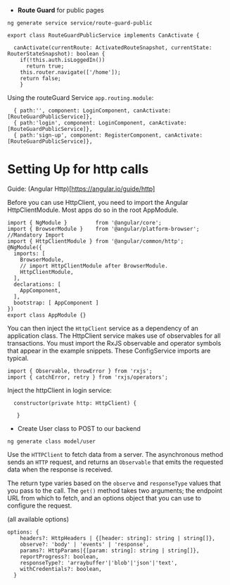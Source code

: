 
 * **Route Guard** for public pages

  ```
  ng generate service service/route-guard-public
  ```

  ```TS
  export class RouteGuardPublicService implements CanActivate {
  ```

  ```TS
    canActivate(currentRoute: ActivatedRouteSnapshot, currentState: RouterStateSnapshot): boolean {
      if(!this.auth.isLoggedIn())  
        return true;
      this.router.navigate(['/home']);
      return false;
      }
  ```

  Using the routeGuard Service
  ```app.routing.module```:
  ```TS
    { path:'', component: LoginComponent, canActivate: [RouteGuardPublicService]},
    { path:'login', component: LoginComponent, canActivate: [RouteGuardPublicService]},
    { path:'sign-up', component: RegisterComponent, canActivate: [RouteGuardPublicService]},
  ```


# **Setting Up for http calls**

Guide: (Angular Http)[https://angular.io/guide/http]

Before you can use HttpClient, you need to import the Angular HttpClientModule. Most apps do so in the root AppModule.

```TS
import { NgModule }         from '@angular/core';
import { BrowserModule }    from '@angular/platform-browser';
//Mandatory Import
import { HttpClientModule } from '@angular/common/http';
@NgModule({
  imports: [
    BrowserModule,
    // import HttpClientModule after BrowserModule.
    HttpClientModule,
  ],
  declarations: [
    AppComponent,
  ],
  bootstrap: [ AppComponent ]
})
export class AppModule {}
```

You can then inject the ```HttpClient``` service as a dependency of an application class.
The HttpClient service makes use of observables for all transactions. You must import the RxJS observable and operator symbols that appear in the example snippets. These ConfigService imports are typical.

```TS
import { Observable, throwError } from 'rxjs';
import { catchError, retry } from 'rxjs/operators';
```

Inject the httpClient in login service:
```TS
  constructor(private http: HttpClient) {

   }
```
* Create User class to POST to our backend

```
ng generate class model/user
```

Use the ```HTTPClient``` to fetch data from a server. The asynchronous method sends an ```HTTP``` request, and returns an ```Observable``` that emits the requested data when the response is received.

The return type varies based on the ```observe``` and ```responseType``` values that you pass to the call. The ```get()``` method takes two arguments; the endpoint URL from which to fetch, and an options object that you can use to configure the request.

(all available options)
```TS
options: {
    headers?: HttpHeaders | {[header: string]: string | string[]},
    observe?: 'body' | 'events' | 'response',
    params?: HttpParams|{[param: string]: string | string[]},
    reportProgress?: boolean,
    responseType?: 'arraybuffer'|'blob'|'json'|'text',
    withCredentials?: boolean,
  }
  ```